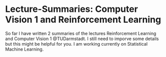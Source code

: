 # Lecture-Summaries: Computer Vision 1 and Reinforcement Learning
So far I have written 2 summaries of the lectures Reinforcement Learning and Computer Vision 1 @TUDarmstadt. I still need to imporve some details but 
this might be helpful for you. I am working currently on Statistical Machine Learning.
